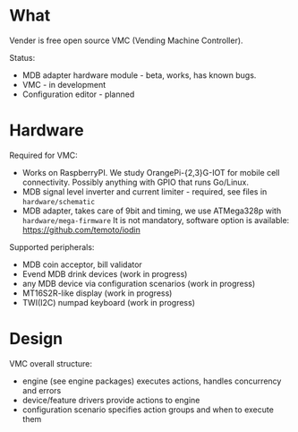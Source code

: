 # What
Vender is free open source VMC (Vending Machine Controller).

Status:
- MDB adapter hardware module - beta, works, has known bugs.
- VMC - in development
- Configuration editor - planned


# Hardware

Required for VMC:
- Works on RaspberryPI. We study OrangePi-{2,3}G-IOT for mobile cell connectivity. Possibly anything with GPIO that runs Go/Linux.
- MDB signal level inverter and current limiter - required, see files in `hardware/schematic`
- MDB adapter, takes care of 9bit and timing, we use ATMega328p with `hardware/mega-firmware` It is not mandatory, software option is available: https://github.com/temoto/iodin

Supported peripherals:
- MDB coin acceptor, bill validator
- Evend MDB drink devices (work in progress)
- any MDB device via configuration scenarios (work in progress)
- MT16S2R-like display (work in progress)
- TWI(I2C) numpad keyboard (work in progress)


# Design

VMC overall structure:
- engine (see engine packages) executes actions, handles concurrency and errors
- device/feature drivers provide actions to engine
- configuration scenario specifies action groups and when to execute them
